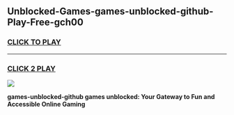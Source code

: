 
## Unblocked-Games-games-unblocked-github-Play-Free-gch00
<h3>
<a href="https://premium76.site?title=games-unblocked-github&ref=15A">CLICK TO PLAY</a></h3>
<hr>

<h3>
<a href="https://premium76.site?title=games-unblocked-github&ref=15A">CLICK 2 PLAY</a>
  
</h3>

<a href="https://premium76.site?title=games-unblocked-github&ref=15A"><img src="https://clearcache.store/games.png"></a>


**games-unblocked-github games unblocked: Your Gateway to Fun and Accessible Online Gaming**
